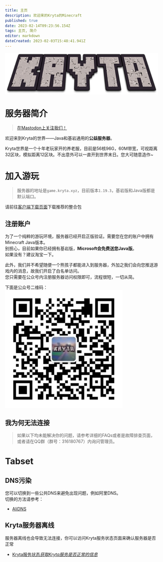 ```yaml
---
title: 主页
description: 欢迎来的Kryta的Minecraft
published: true
date: 2023-02-14T09:23:56.154Z
tags: 主页, 简介
editor: markdown
dateCreated: 2023-02-03T15:48:41.941Z
---
```


![image.png](/image.png)

# 服务器简介

> [在Mastodon上关注我们！](https://social.kryta.app/@krytaworld)

欢迎来到Kryta的世界——Java和基岩通用的**公益服务器**。

Kryta世界是一个十年老玩家开的养老服，目前是56核96G，60M带宽，可视距离32区块，模拟距离12区块。不出意外可以一直开到世界末日。您大可随意造作~

# 加入游玩

> 服务器的地址是`game.kryta.xyz`，目前版本`1.19.3`，基岩版和Java版都是默认端口。

请前往[客户端下载页面](/zh/client)下载推荐的整合包

## 注册账户

为了一个纯粹的游玩环境，服务器已经开启正版验证。需要您在您的账户中拥有Minecraft Java版本。  
别担心，目前如果你已经拥有基岩版，**Microsoft会免费送您Java版**。  
如果没有？建议淘宝一下。

此外，我们并不希望随便一个熊孩子都能进入到服务器，外加之我们会向您推送游戏内的消息，故我们开启了白名单访问。  
您只需要在公众号内注册服务器访问权限即可，流程很短，一切从简。

下面是公众号二维码：  
![wechat.png](/wechat.png)

## 我为何无法连接

> 如果以下均未能解决你的问题，请参考详细的FAQs或者是故障排查页面，或者请在QQ群（群号：316180767）内询问管理员。

# Tabset

## DNS污染

您可以切换到一些公共DNS来避免出现问题，例如阿里DNS。  
切换的方法请参考：

-   [AliDNS](https://alidns.com/)

## Kryta服务器离线

服务器离线也会导致无法连接，你可以访问Kryta服务状态页面来确认服务器是否正常

-   [Kryta服务状态*获取Kryta服务是否正常的信息*](https://stats.uptimerobot.com/Qg5ykCXZQp)